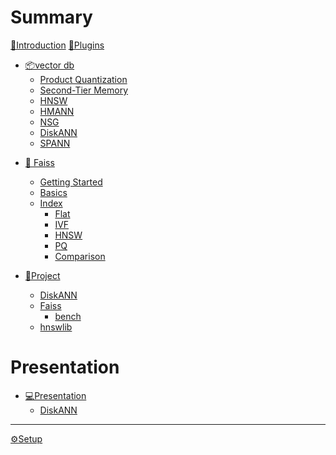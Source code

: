 # Summary

[👋Introduction](./introduction.md)
[🦀Plugins](./plugins.md)

<!-- # vector db -->

- [📦vector db](./vector_db/README.md)
  - [Product Quantization](./vector_db/Product_Quantization.md)
  - [Second-Tier Memory](./vector_db/Second-Tier_Memory.md)
  - [HNSW]()
  - [HMANN]()
  - [NSG](./vector_db/NSG.md)
  - [DiskANN](./vector_db/DiskANN.md)
  - [SPANN](./vector_db/SPANN.md)

<!-- # Faiss -->

- [🔎 Faiss](./faiss/README.md)
  <!-- - [Introduction](./faiss/Introduction.md) -->
  - [Getting Started](./faiss/Getting_Started.md)
  - [Basics](./faiss/Basics.md)
  - [Index](./faiss/Index.md)
    - [Flat](./faiss/index/Flat.md)
    - [IVF](./faiss/index/IVF.md)
    - [HNSW](./faiss/index/HNSW.md)
    - [PQ](./faiss/index/PQ.md)
    - [Comparison](./faiss/index/Comparison.md)

- [📁Project](./project/README.md)
  - [DiskANN](./project/DiskANN/DiskANN.md)
  - [Faiss](./project/Faiss/Faiss.md)
    - [bench](./project/Faiss/bench.md)
  - [hnswlib](./project/hnswlib/hnswlib.md)

# Presentation

- [💻Presentation](./presentation/README.md)
  - [DiskANN](./presentation/250306-DiskANN.md)


---


[⚙️Setup](./setup.md)

